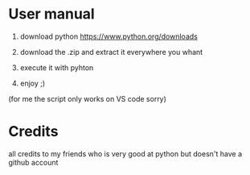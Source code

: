 # User manual
1) download python https://www.python.org/downloads

2) download the .zip and extract it everywhere you whant

3) execute it with pyhton

4) enjoy ;)

(for me the script only works on VS code sorry)

# Credits 
all credits to my friends who is very good at python but doesn't have a github account
